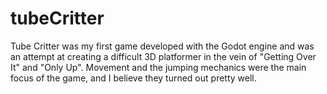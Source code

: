 # tubeCritter
Tube Critter was my first game developed with the Godot engine and was an attempt at creating a difficult 3D platformer in the vein of "Getting Over It" and "Only Up".
Movement and the jumping mechanics were the main focus of the game, and I believe they turned out pretty well.

